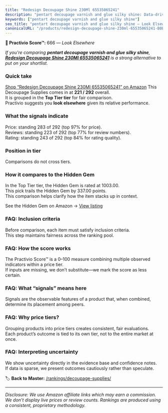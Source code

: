 ```yaml
---
title: "Redesign Decoupage Shine 230Ml 65535065241"
description: "pentart decoupage varnish and glue silky shine: Data-driven ranking using the Practivio Score™. Positioned by quality, value, demand, findability, momentum."
keywords: ["pentart decoupage varnish and glue silky shine"]
seo_title: "pentart decoupage varnish and glue silky shine — Look Elsewhere (2025)"
canonicalURL: "/products/redesign-decoupage-shine-230ml-65535065241-B0B9W8N7PW/"
---
```


**🚫 Practivio Score™:** 666 — _Look Elsewhere_


*If you're comparing **pentart decoupage varnish and glue silky shine**, **[Redesign Decoupage Shine 230Ml 65535065241](https://www.amazon.com/dp/B0B9W8N7PW?tag=practivio-20)** is a strong alternative to put on your shortlist.*
### Quick take
[Shop “Redesign Decoupage Shine 230Ml 65535065241” on Amazon](https://www.amazon.com/dp/B0B9W8N7PW?tag=practivio-20)
This Decoupage Supplies comes in at **221 / 292** overall.  
It is grouped in the **Top Tier tier** for fair comparison.  
Practivio suggests you **look elsewhere** given its relative performance.

### What the signals indicate
Price: standing 283 of 292 (top 97% for price).  
Reviews: standing 223 of 292 (top 77% for review numbers).  
Rating: standing 243 of 292 (top 84% for rating quality).  

### Position in tier
Comparisons do not cross tiers.

### How it compares to the Hidden Gem
In the Top Tier tier, the Hidden Gem is rated at 1003.00.  
This pick trails the Hidden Gem by 337.00 points.  
This comparison helps clarify how the item stacks up in context.  

See the Hidden Gem on Amazon → [View listing](https://www.amazon.com/dp/B07Y6RWHP1?tag=practivio-20)

### FAQ: Inclusion criteria
Before comparison, each item must satisfy inclusion criteria.  
This step maintains fairness across the ranking pool.

### FAQ: How the score works
The Practivio Score™ is a 0–100 measure combining multiple observed indicators within a price tier.  
If inputs are missing, we don’t substitute—we mark the score as less certain.

### FAQ: What “signals” means here
Signals are the observable features of a product that, when combined, determine its placement among peers.

### FAQ: Why price tiers?
Grouping products into price tiers creates consistent, fair evaluations.  
Each product’s outcome is tied to its own tier, not to the entire market at once.

### FAQ: Interpreting uncertainty
We show uncertainty directly in the evidence base and confidence notes.  
If data is sparse, we present outcomes cautiously rather than speculate.


🏷️ **Back to Master:** [/rankings/decoupage-supplies/](/rankings/decoupage-supplies/)

---
_Disclosure: We use Amazon affiliate links which may earn a commission. We don’t display live prices or review counts. Rankings are produced using a consistent, proprietary methodology._
